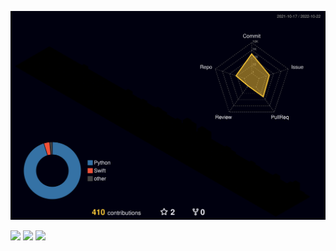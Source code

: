 ![](./profile-3d-contrib/profile-night-rainbow.svg)

![](http://github-profile-summary-cards.vercel.app/api/cards/profile-details?username=TGoddessana&theme=github_dark)
![](http://github-profile-summary-cards.vercel.app/api/cards/stats?username=TGoddessana&theme=github_dark)
![](http://github-profile-summary-cards.vercel.app/api/cards/productive-time?username=TGoddessana&theme=github_dark&utcOffset=8)
